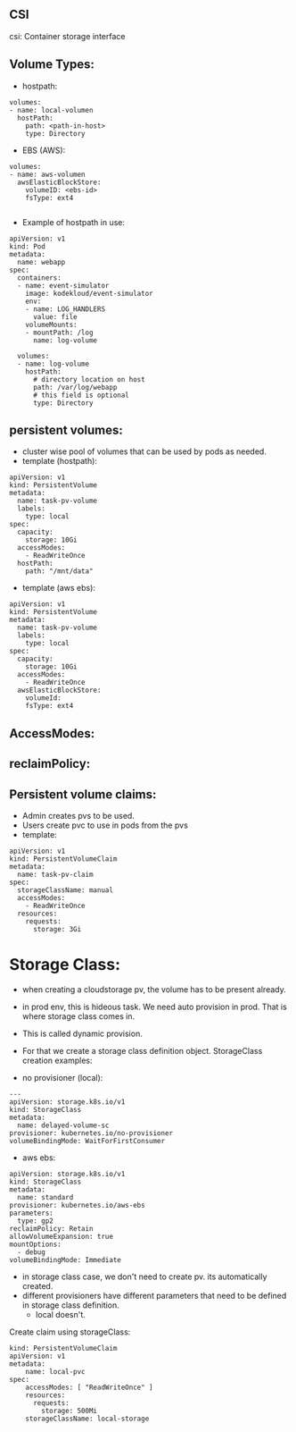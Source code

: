 ## CSI
csi: Container storage interface

## Volume Types:
- hostpath:
```
volumes:
- name: local-volumen
  hostPath:
    path: <path-in-host>
    type: Directory
```
- EBS (AWS):
```
volumes:
- name: aws-volumen
  awsElasticBlockStore:
    volumeID: <ebs-id>
    fsType: ext4
    
```

- Example of hostpath in use:
```
apiVersion: v1
kind: Pod
metadata:
  name: webapp
spec:
  containers:
  - name: event-simulator
    image: kodekloud/event-simulator
    env:
    - name: LOG_HANDLERS
      value: file
    volumeMounts:
    - mountPath: /log
      name: log-volume

  volumes:
  - name: log-volume
    hostPath:
      # directory location on host
      path: /var/log/webapp
      # this field is optional
      type: Directory
```

## persistent volumes: 
- cluster wise pool of volumes that can be used by pods as needed.
- template (hostpath):
```
apiVersion: v1
kind: PersistentVolume
metadata:
  name: task-pv-volume
  labels:
    type: local
spec:
  capacity:
    storage: 10Gi
  accessModes:
    - ReadWriteOnce
  hostPath:
    path: "/mnt/data"
```
- template (aws ebs):
```
apiVersion: v1
kind: PersistentVolume
metadata:
  name: task-pv-volume
  labels:
    type: local
spec:
  capacity:
    storage: 10Gi
  accessModes:
    - ReadWriteOnce
  awsElasticBlockStore:
    volumeId:
    fsType: ext4
```

## AccessModes:

## reclaimPolicy:

## Persistent volume claims:
- Admin creates pvs to be used. 
- Users create pvc to use in pods from the pvs
- template:
```
apiVersion: v1
kind: PersistentVolumeClaim
metadata:
  name: task-pv-claim
spec:
  storageClassName: manual
  accessModes:
    - ReadWriteOnce
  resources:
    requests:
      storage: 3Gi
```

# Storage Class:
- when creating a cloudstorage pv, the volume has to be present already. 
- in prod env, this is hideous task. We need auto provision in prod. That is where storage class comes in. 
- This is called dynamic provision. 
- For that we create a storage class definition object. 
StorageClass creation examples:
  
- no provisioner (local):
```
---
apiVersion: storage.k8s.io/v1
kind: StorageClass
metadata:
  name: delayed-volume-sc
provisioner: kubernetes.io/no-provisioner
volumeBindingMode: WaitForFirstConsumer
```
- aws ebs:
```
apiVersion: storage.k8s.io/v1
kind: StorageClass
metadata:
  name: standard
provisioner: kubernetes.io/aws-ebs
parameters:
  type: gp2
reclaimPolicy: Retain
allowVolumeExpansion: true
mountOptions:
  - debug
volumeBindingMode: Immediate
```
- in storage class case, we don't need to create pv. its automatically created.
- different provisioners have different parameters that need to be defined in storage class definition. 
    - local doesn't.


Create claim using storageClass:
```
kind: PersistentVolumeClaim
apiVersion: v1
metadata:
    name: local-pvc
spec:
    accessModes: [ "ReadWriteOnce" ]
    resources:
      requests:
        storage: 500Mi
    storageClassName: local-storage
```
